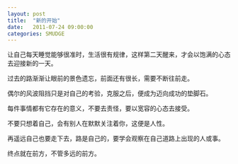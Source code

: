 ```yaml
---
layout: post
title:  "新的开始"
date:   2011-07-24 09:00:00
categories: SMUDGE
---
```


让自己每天睡觉能够很准时，生活很有规律，这样第二天醒来，才会以饱满的心态去迎接新的一天。



 



过去的路渐渐让眼前的景色遗忘，前面还有很长，需要不断往前走。



 



偶尔的风波阻挡只是对自己的考验，克服之后，便成为迈向成功的垫脚石。



 



每件事情都有它存在的意义，不要去责怪，要以宽容的心态去接受。



 



不要只想着自己，会有别人在默默关注着你，这便是人性。



 



再遥远自己也要走下去，路是自己的，要学会观察在自己道路上出现的人或事。



 



终点就在前方，不管多远的前方。